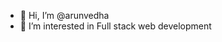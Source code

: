 - 👋 Hi, I’m @arunvedha
- 👀 I’m interested in Full stack web development

<!---
arunvedha/arunvedha is a ✨ special ✨ repository because its `README.md` (this file) appears on your GitHub profile.
You can click the Preview link to take a look at your changes.
--->
